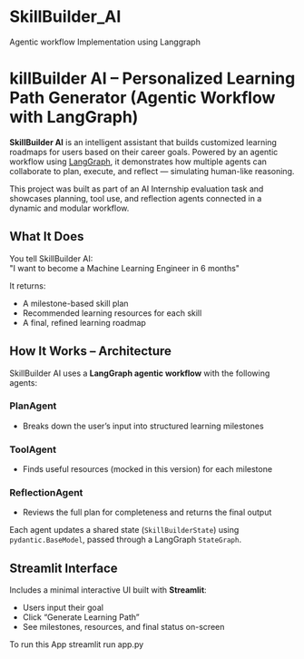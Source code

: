 # SkillBuilder_AI
Agentic workflow Implementation using Langgraph

# killBuilder AI – Personalized Learning Path Generator (Agentic Workflow with LangGraph)

**SkillBuilder AI** is an intelligent assistant that builds customized learning roadmaps for users based on their career goals. Powered by an agentic workflow using [LangGraph](https://docs.langgraph.dev/), it demonstrates how multiple agents can collaborate to plan, execute, and reflect — simulating human-like reasoning.

This project was built as part of an AI Internship evaluation task and showcases planning, tool use, and reflection agents connected in a dynamic and modular workflow.

##  What It Does

You tell SkillBuilder AI:  
 "I want to become a Machine Learning Engineer in 6 months"

It returns:
- A milestone-based skill plan
- Recommended learning resources for each skill
- A final, refined learning roadmap



## How It Works – Architecture

SkillBuilder AI uses a **LangGraph agentic workflow** with the following agents:

### PlanAgent
- Breaks down the user’s input into structured learning milestones

###  ToolAgent
- Finds useful resources (mocked in this version) for each milestone

###  ReflectionAgent
- Reviews the full plan for completeness and returns the final output

Each agent updates a shared state (`SkillBuilderState`) using `pydantic.BaseModel`, passed through a LangGraph `StateGraph`.


##  Streamlit Interface

Includes a minimal interactive UI built with **Streamlit**:

- Users input their goal
- Click “Generate Learning Path”
- See milestones, resources, and final status on-screen

To run this App
streamlit run app.py
